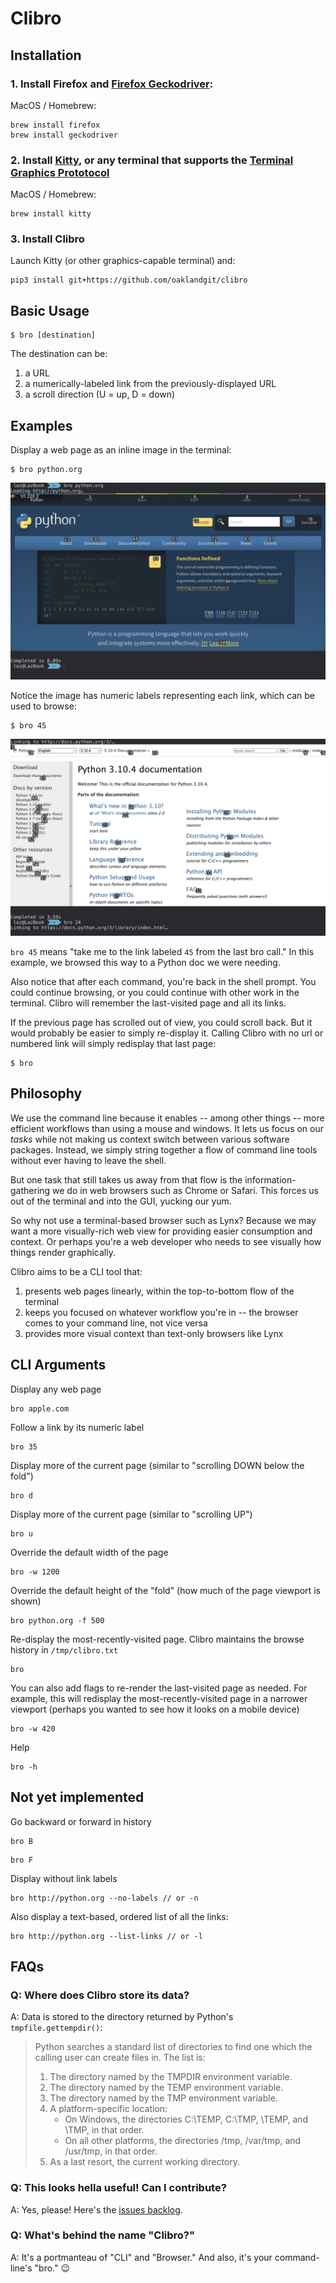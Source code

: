 # Clibro

## Installation

### 1. Install Firefox and [Firefox Geckodriver](https://github.com/mozilla/geckodriver):

MacOS / Homebrew:
```
brew install firefox
brew install geckodriver
```

### 2. Install [Kitty](https://sw.kovidgoyal.net/kitty/), or any terminal that supports the [Terminal Graphics Prototocol](https://sw.kovidgoyal.net/kitty/graphics-protocol/)
MacOS / Homebrew:
```
brew install kitty
```

### 3. Install Clibro

Launch Kitty (or other graphics-capable terminal) and:
```
pip3 install git+https://github.com/oaklandgit/clibro
```

## Basic Usage

```
$ bro [destination]
```

The destination can be:

1. a URL
2. a numerically-labeled link from the previously-displayed URL
3. a scroll direction (U = up, D = down)

## Examples

Display a web page as an inline image in the terminal:

```
$ bro python.org
```
![Screenshot of a Clibro page by URL](/screenshots/clibro-by-url.png)

Notice the image has numeric labels representing each link, which can be used to browse:

```
$ bro 45
```
![Screenshot of a Clibro page by label](/screenshots/clibro-by-label.png)

`bro 45` means "take me to the link labeled `45` from the last bro call." In this example, we browsed this way to a Python doc we were needing.

Also notice that after each command, you're back in the shell prompt. You could continue browsing, or you could continue with other work in the terminal. Clibro will remember the last-visited page and all its links.

If the previous page has scrolled out of view, you could scroll back. But it would probably be easier to simply re-display it. Calling Clibro with no url or numbered link will simply redisplay that last page:

```
$ bro
```

## Philosophy

We use the command line because it enables -- among other things -- more efficient workflows than using a mouse and windows. It lets us focus on our *tasks* while not making us context switch between various software packages. Instead, we simply string together a flow of command line tools without ever having to leave the shell.

But one task that still takes us away from that flow is the information-gathering we do in web browsers such as Chrome or Safari. This forces us out of the terminal and into the GUI, yucking our yum.

So why not use a terminal-based browser such as Lynx? Because we may want a more visually-rich web view for providing easier consumption and context. Or perhaps you're a web developer who needs to see visually how things render graphically.

Clibro aims to be a CLI tool that:

1. presents web pages linearly, within the top-to-bottom flow of the terminal
2. keeps you focused on whatever workflow you're in -- the browser comes to your command line, not vice versa
3. provides more visual context than text-only browsers like Lynx

## CLI Arguments

Display any web page
```
bro apple.com
```

Follow a link by its numeric label
```
bro 35
```
Display more of the current page (similar to "scrolling DOWN below the fold")
```
bro d
```

Display more of the current page (similar to "scrolling UP")
```
bro u
```

Override the default width of the page
```
bro -w 1200
```

Override the default height of the "fold" (how much of the page viewport is shown)
```
bro python.org -f 500
```

Re-display the most-recently-visited page. Clibro maintains the browse history in `/tmp/clibro.txt`
```
bro
```
You can also add flags to re-render the last-visited page as needed. For example, this will redisplay the most-recently-visited page in a narrower viewport (perhaps you wanted to see how it looks on a mobile device)
```
bro -w 420
```
Help
```
bro -h
```

## Not yet implemented

Go backward or forward in history
```
bro B
```
```
bro F 
```

Display without link labels
```
bro http://python.org --no-labels // or -n
```

Also display a text-based, ordered list of all the links:
```
bro http://python.org --list-links // or -l
```

## FAQs

### Q: Where does Clibro store its data?
A: Data is stored to the directory returned by Python's `tmpfile.gettempdir()`:

> Python searches a standard list of directories to find one which the calling user can create files in. The list is:
>
> 1. The directory named by the TMPDIR environment variable.
> 2. The directory named by the TEMP environment variable.
> 3. The directory named by the TMP environment variable.
> 3. A platform-specific location:
>    - On Windows, the directories C:\TEMP, C:\TMP, \TEMP, and \TMP, in that order.
>    - On all other platforms, the directories /tmp, /var/tmp, and /usr/tmp, in that order.
> 4. As a last resort, the current working directory.


### Q: This looks hella useful! Can I contribute?
A: Yes, please! Here's the [issues backlog](https://github.com/oaklandgit/clibro/issues).

### Q: What's behind the name "Clibro?"
A: It's a portmanteau of "CLI" and "Browser." And also, it's your command-line's "bro." :wink:
